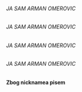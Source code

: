 ###### JA SAM ARMAN OMEROVIC ######
###### JA SAM ARMAN OMEROVIC ######
###### JA SAM ARMAN OMEROVIC ######
###### JA SAM ARMAN OMEROVIC ######
#### Zbog nicknamea pisem ####
 

